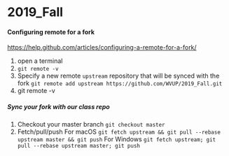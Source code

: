 # 2019_Fall


#### Configuring remote for a fork
https://help.github.com/articles/configuring-a-remote-for-a-fork/

1. open a terminal
2. `git remote -v`
3. Specify a new remote `upstream` repository that will be synced with the fork
    `git remote add upstream https://github.com/WVUP/2019_Fall.git`
4. git remote -v

##### Sync your fork with our class repo

1. Checkout your master branch
    `git checkout master`
2. Fetch/pull/push
    For macOS
    `git fetch upstream && git pull --rebase upstream master && git push`
    For Windows
    `git fetch upstream; git pull --rebase upstream master; git push`

